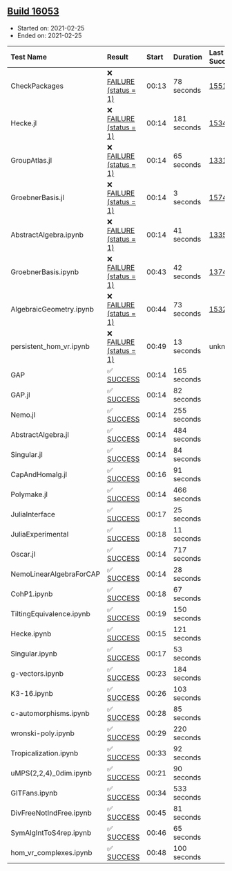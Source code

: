 ## [Build 16053](https://oscarci.mathematik.uni-kl.de/job/oscar/16053/)

* Started on: 2021-02-25
* Ended on: 2021-02-25

| Test Name    | Result | Start | Duration | Last Success | First Failure |
|:-------------|:-------|:------|:---------|:-------------|:--------------|
| CheckPackages | ❌ [FAILURE (status = 1)](https://oscarci.mathematik.uni-kl.de/job/oscar/16053/artifact/logs/build-16053/CheckPackages.log) | 00:13 | 78 seconds | [15514](https://oscarci.mathematik.uni-kl.de/job/oscar/15514/) | [15515](https://oscarci.mathematik.uni-kl.de/job/oscar/15515/) |
| Hecke.jl | ❌ [FAILURE (status = 1)](https://oscarci.mathematik.uni-kl.de/job/oscar/16053/artifact/logs/build-16053/Hecke.jl.log) | 00:14 | 181 seconds | [15344](https://oscarci.mathematik.uni-kl.de/job/oscar/15344/) | [15348](https://oscarci.mathematik.uni-kl.de/job/oscar/15348/) |
| GroupAtlas.jl | ❌ [FAILURE (status = 1)](https://oscarci.mathematik.uni-kl.de/job/oscar/16053/artifact/logs/build-16053/GroupAtlas.jl.log) | 00:14 | 65 seconds | [13311](https://oscarci.mathematik.uni-kl.de/job/oscar/13311/) | [13312](https://oscarci.mathematik.uni-kl.de/job/oscar/13312/) |
| GroebnerBasis.jl | ❌ [FAILURE (status = 1)](https://oscarci.mathematik.uni-kl.de/job/oscar/16053/artifact/logs/build-16053/GroebnerBasis.jl.log) | 00:14 | 3 seconds | [15745](https://oscarci.mathematik.uni-kl.de/job/oscar/15745/) | [15746](https://oscarci.mathematik.uni-kl.de/job/oscar/15746/) |
| AbstractAlgebra.ipynb | ❌ [FAILURE (status = 1)](https://oscarci.mathematik.uni-kl.de/job/oscar/16053/artifact/logs/build-16053/AbstractAlgebra.ipynb.log) | 00:14 | 41 seconds | [13355](https://oscarci.mathematik.uni-kl.de/job/oscar/13355/) | [13356](https://oscarci.mathematik.uni-kl.de/job/oscar/13356/) |
| GroebnerBasis.ipynb | ❌ [FAILURE (status = 1)](https://oscarci.mathematik.uni-kl.de/job/oscar/16053/artifact/logs/build-16053/GroebnerBasis.ipynb.log) | 00:43 | 42 seconds | [13748](https://oscarci.mathematik.uni-kl.de/job/oscar/13748/) | [13749](https://oscarci.mathematik.uni-kl.de/job/oscar/13749/) |
| AlgebraicGeometry.ipynb | ❌ [FAILURE (status = 1)](https://oscarci.mathematik.uni-kl.de/job/oscar/16053/artifact/logs/build-16053/AlgebraicGeometry.ipynb.log) | 00:44 | 73 seconds | [15322](https://oscarci.mathematik.uni-kl.de/job/oscar/15322/) | [15323](https://oscarci.mathematik.uni-kl.de/job/oscar/15323/) |
| persistent_hom_vr.ipynb | ❌ [FAILURE (status = 1)](https://oscarci.mathematik.uni-kl.de/job/oscar/16053/artifact/logs/build-16053/persistent_hom_vr.ipynb.log) | 00:49 | 13 seconds | unknown | unknown |
| GAP | ✅ [SUCCESS](https://oscarci.mathematik.uni-kl.de/job/oscar/16053/artifact/logs/build-16053/GAP.log) | 00:14 | 165 seconds |  |  |
| GAP.jl | ✅ [SUCCESS](https://oscarci.mathematik.uni-kl.de/job/oscar/16053/artifact/logs/build-16053/GAP.jl.log) | 00:14 | 82 seconds |  |  |
| Nemo.jl | ✅ [SUCCESS](https://oscarci.mathematik.uni-kl.de/job/oscar/16053/artifact/logs/build-16053/Nemo.jl.log) | 00:14 | 255 seconds |  |  |
| AbstractAlgebra.jl | ✅ [SUCCESS](https://oscarci.mathematik.uni-kl.de/job/oscar/16053/artifact/logs/build-16053/AbstractAlgebra.jl.log) | 00:14 | 484 seconds |  |  |
| Singular.jl | ✅ [SUCCESS](https://oscarci.mathematik.uni-kl.de/job/oscar/16053/artifact/logs/build-16053/Singular.jl.log) | 00:14 | 84 seconds |  |  |
| CapAndHomalg.jl | ✅ [SUCCESS](https://oscarci.mathematik.uni-kl.de/job/oscar/16053/artifact/logs/build-16053/CapAndHomalg.jl.log) | 00:16 | 91 seconds |  |  |
| Polymake.jl | ✅ [SUCCESS](https://oscarci.mathematik.uni-kl.de/job/oscar/16053/artifact/logs/build-16053/Polymake.jl.log) | 00:14 | 466 seconds |  |  |
| JuliaInterface | ✅ [SUCCESS](https://oscarci.mathematik.uni-kl.de/job/oscar/16053/artifact/logs/build-16053/JuliaInterface.log) | 00:17 | 25 seconds |  |  |
| JuliaExperimental | ✅ [SUCCESS](https://oscarci.mathematik.uni-kl.de/job/oscar/16053/artifact/logs/build-16053/JuliaExperimental.log) | 00:18 | 11 seconds |  |  |
| Oscar.jl | ✅ [SUCCESS](https://oscarci.mathematik.uni-kl.de/job/oscar/16053/artifact/logs/build-16053/Oscar.jl.log) | 00:14 | 717 seconds |  |  |
| NemoLinearAlgebraForCAP | ✅ [SUCCESS](https://oscarci.mathematik.uni-kl.de/job/oscar/16053/artifact/logs/build-16053/NemoLinearAlgebraForCAP.log) | 00:14 | 28 seconds |  |  |
| CohP1.ipynb | ✅ [SUCCESS](https://oscarci.mathematik.uni-kl.de/job/oscar/16053/artifact/logs/build-16053/CohP1.ipynb.log) | 00:18 | 67 seconds |  |  |
| TiltingEquivalence.ipynb | ✅ [SUCCESS](https://oscarci.mathematik.uni-kl.de/job/oscar/16053/artifact/logs/build-16053/TiltingEquivalence.ipynb.log) | 00:19 | 150 seconds |  |  |
| Hecke.ipynb | ✅ [SUCCESS](https://oscarci.mathematik.uni-kl.de/job/oscar/16053/artifact/logs/build-16053/Hecke.ipynb.log) | 00:15 | 121 seconds |  |  |
| Singular.ipynb | ✅ [SUCCESS](https://oscarci.mathematik.uni-kl.de/job/oscar/16053/artifact/logs/build-16053/Singular.ipynb.log) | 00:17 | 53 seconds |  |  |
| g-vectors.ipynb | ✅ [SUCCESS](https://oscarci.mathematik.uni-kl.de/job/oscar/16053/artifact/logs/build-16053/g-vectors.ipynb.log) | 00:23 | 184 seconds |  |  |
| K3-16.ipynb | ✅ [SUCCESS](https://oscarci.mathematik.uni-kl.de/job/oscar/16053/artifact/logs/build-16053/K3-16.ipynb.log) | 00:26 | 103 seconds |  |  |
| c-automorphisms.ipynb | ✅ [SUCCESS](https://oscarci.mathematik.uni-kl.de/job/oscar/16053/artifact/logs/build-16053/c-automorphisms.ipynb.log) | 00:28 | 85 seconds |  |  |
| wronski-poly.ipynb | ✅ [SUCCESS](https://oscarci.mathematik.uni-kl.de/job/oscar/16053/artifact/logs/build-16053/wronski-poly.ipynb.log) | 00:29 | 220 seconds |  |  |
| Tropicalization.ipynb | ✅ [SUCCESS](https://oscarci.mathematik.uni-kl.de/job/oscar/16053/artifact/logs/build-16053/Tropicalization.ipynb.log) | 00:33 | 92 seconds |  |  |
| uMPS(2,2,4)_0dim.ipynb | ✅ [SUCCESS](https://oscarci.mathematik.uni-kl.de/job/oscar/16053/artifact/logs/build-16053/uMPS-2-2-4-_0dim.ipynb.log) | 00:21 | 90 seconds |  |  |
| GITFans.ipynb | ✅ [SUCCESS](https://oscarci.mathematik.uni-kl.de/job/oscar/16053/artifact/logs/build-16053/GITFans.ipynb.log) | 00:34 | 533 seconds |  |  |
| DivFreeNotIndFree.ipynb | ✅ [SUCCESS](https://oscarci.mathematik.uni-kl.de/job/oscar/16053/artifact/logs/build-16053/DivFreeNotIndFree.ipynb.log) | 00:45 | 81 seconds |  |  |
| SymAlgIntToS4rep.ipynb | ✅ [SUCCESS](https://oscarci.mathematik.uni-kl.de/job/oscar/16053/artifact/logs/build-16053/SymAlgIntToS4rep.ipynb.log) | 00:46 | 65 seconds |  |  |
| hom_vr_complexes.ipynb | ✅ [SUCCESS](https://oscarci.mathematik.uni-kl.de/job/oscar/16053/artifact/logs/build-16053/hom_vr_complexes.ipynb.log) | 00:48 | 100 seconds |  |  |
